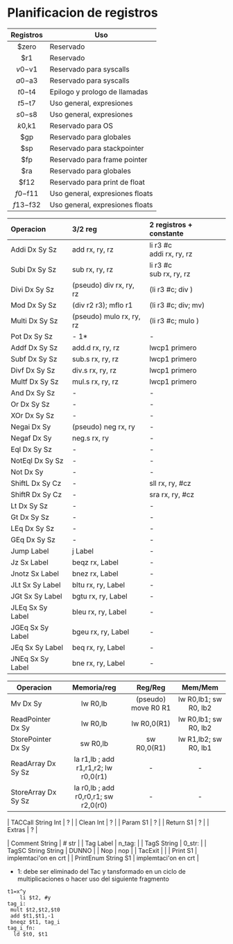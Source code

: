 
# Planificacion de registros

| Registros| Uso                        |
|:--------:|----------------------------|
|$zero     | Reservado                  |
|$r1       | Reservado                  |
|$v0-$v1   | Reservado para syscalls    |
|$a0-$a3   | Reservado para syscalls    |
|$t0-$t4   | Epilogo y prologo de llamadas|
|$t5-$t7   | Uso general, expresiones   |
|$s0-$s8   | Uso general, expresiones   |
|$k0,$k1   | Reservado para OS          |
|$gp       | Reservado para globales    |
|$sp       | Reservado para stackpointer|
|$fp       | Reservado para frame pointer|
|$ra       | Reservado para globales        |
|$f12      | Reservado para print de float  |
|$f0-$f11  | Uso general, expresiones floats|
|$f13-$f32 | Uso general, expresiones floats|

|Operacion        | 3/2 reg | 2 registros + constante|
|:-----------------|:-----|:-------------------|
| Addi     Dx Sy Sz | add rx, ry, rz | li r3 #c <br> addi rx, ry, rz |
| Subi     Dx Sy Sz | sub rx, ry, rz | li r3 #c <br> sub rx, ry, rz  |
| Divi     Dx Sy Sz | (pseudo) div rx, ry, rz  | (li r3 #c; div )    |
| Mod      Dx Sy Sz | (div r2 r3); mflo r1 | (li r3 #c; div; mv) |
| Multi    Dx Sy Sz | (pseudo) mulo rx, ry, rz | (li r3 #c; mulo )   |
| Pot      Dx Sy Sz | - 1* | - |
| Addf     Dx Sy Sz | add.d rx, ry, rz | lwcp1 primero |
| Subf     Dx Sy Sz | sub.s rx, ry, rz | lwcp1 primero |
| Divf     Dx Sy Sz | div.s rx, ry, rz | lwcp1 primero |
| Multf    Dx Sy Sz | mul.s rx, ry, rz | lwcp1 primero |
| And      Dx Sy Sz | - | - |
| Or       Dx Sy Sz | - | - |
| XOr      Dx Sy Sz | - | - |
| Negai    Dx Sy    | (pseudo) neg   rx, ry | - |
| Negaf    Dx Sy    | neg.s rx, ry | - |
| Eql      Dx Sy Sz | - | - |
| NotEql   Dx Sy Sz | - | - |
| Not      Dx Sy    | - | - |
| ShiftL   Dx Sy Cz | - | sll rx, ry, #cz |
| ShiftR   Dx Sy Cz | - | sra rx, ry, #cz |
| Lt      Dx Sy Sz  | - | - |
| Gt      Dx Sy Sz  | - | - |
| LEq     Dx Sy Sz  | - | - |
| GEq     Dx Sy Sz  | - | - |
| Jump     Label    | j Label | - |
| Jz       Sx Label | beqz rx, Label | - |
| Jnotz    Sx Label | bnez rx, Label | - |
| JLt      Sx Sy Label | bltu rx,  ry, Label | - |
| JGt      Sx Sy Label | bgtu rx,  ry, Label | - |
| JLEq     Sx Sy Label | bleu rx,  ry, Label | - |
| JGEq     Sx Sy Label | bgeu rx,  ry, Label | - |
| JEq      Sx Sy Label | beq rx,  ry, Label  | - |
| JNEq     Sx Sy Label | bne rx,  ry, Label  | - |

|Operacion          | Memoria/reg    | Reg/Reg       | Mem/Mem|
|-------------------|:--------------:|:-------------:|:------:|
| Mv           Dx Sy | lw R0,lb  | (pseudo) move R0 R1 | lw R0,lb1; sw R0, lb2|
| ReadPointer  Dx Sy | lw R0,lb  | lw R0,0(R1)         | lw R0,lb1; sw R0, lb2|
| StorePointer Dx Sy | sw R0,lb  | sw R0,0(R1)         | lw R1,lb2; sw R0, lb1|
| ReadArray    Dx Sy Sz | la r1,lb ; add r1,r1,r2; lw r0,0(r1) | - | -|
| StoreArray   Dx Sy Sz | la r0,lb ; add r0,r0,r1; sw r2,0(r0) | - | -|




| TACCall    String  Int | ? |
| Clean   Int            | ? |
| Param   S1             | ? |
| Return  S1             | ? |
| Extras                 | ? |

| Comment String | # str  |
| Tag     Label  | n_tag: |
| TagS    String | 0_str: |
| TagSC   String String | DUNNO |
| Nop            | nop |
| TacExit        |     | 
| Print     S1        | implemtaci'on en crt |
| PrintEnum String S1 | implemtaci'on en crt |

* 1: debe ser eliminado del Tac y tansformado en un ciclo de multiplicaciones o hacer uso del siguiente fragmento

```
t1=x^y
    li $t2, #y
tag_i:
 mult $t2,$t2,$t0
 add $t1,$t1,-1
 bneqz $t1, tag_i
tag_i_fn:
  ld $t0, $t1
```
